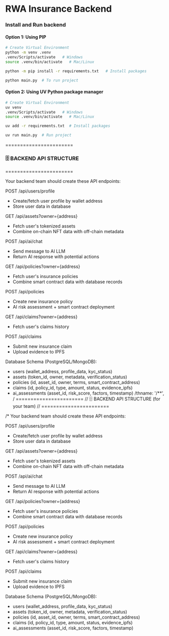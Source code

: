 # RWA Insurance Backend

### Install and Run backend 

#### Option 1: Using PIP
```bash
# Create Virtual Environment
python -m venv .venv
.venv/Scripts/activate   # Windows
source .venv/bin/activate   # Mac/Linux

python -m pip install -r requirements.txt   # Install packages

python main.py  # To run project
```

#### Option 2: Using UV Python package manager
```bash
# Create Virtual Environment
uv venv
.venv/Scripts/activate   # Windows
source .venv/bin/activate   # Mac/Linux

uv add -r requirements.txt  # Install packages

uv run main.py  # Run project 
```

=======================
### 🗄️ BACKEND API STRUCTURE
=======================

Your backend team should create these API endpoints:

POST /api/users/profile
- Create/fetch user profile by wallet address
- Store user data in database

GET /api/assets?owner={address}
- Fetch user's tokenized assets
- Combine on-chain NFT data with off-chain metadata

POST /api/ai/chat
- Send message to AI LLM
- Return AI response with potential actions

GET /api/policies?owner={address}
- Fetch user's insurance policies
- Combine smart contract data with database records

POST /api/policies
- Create new insurance policy
- AI risk assessment + smart contract deployment

GET /api/claims?owner={address}
- Fetch user's claims history

POST /api/claims
- Submit new insurance claim
- Upload evidence to IPFS

Database Schema (PostgreSQL/MongoDB):
- users (wallet_address, profile_data, kyc_status)
- assets (token_id, owner, metadata, verification_status)
- policies (id, asset_id, owner, terms, smart_contract_address)
- claims (id, policy_id, type, amount, status, evidence_ipfs)
- ai_assessments (asset_id, risk_score, factors, timestamp)
/thname: '/**',
/ =======================
// 🗄️ BACKEND API STRUCTURE (for your team)
// =======================

/*
Your backend team should create these API endpoints:

POST /api/users/profile
- Create/fetch user profile by wallet address
- Store user data in database

GET /api/assets?owner={address}
- Fetch user's tokenized assets
- Combine on-chain NFT data with off-chain metadata

POST /api/ai/chat
- Send message to AI LLM
- Return AI response with potential actions

GET /api/policies?owner={address}
- Fetch user's insurance policies
- Combine smart contract data with database records

POST /api/policies
- Create new insurance policy
- AI risk assessment + smart contract deployment

GET /api/claims?owner={address}
- Fetch user's claims history

POST /api/claims
- Submit new insurance claim
- Upload evidence to IPFS

Database Schema (PostgreSQL/MongoDB):
- users (wallet_address, profile_data, kyc_status)
- assets (token_id, owner, metadata, verification_status)
- policies (id, asset_id, owner, terms, smart_contract_address)
- claims (id, policy_id, type, amount, status, evidence_ipfs)
- ai_assessments (asset_id, risk_score, factors, timestamp)
